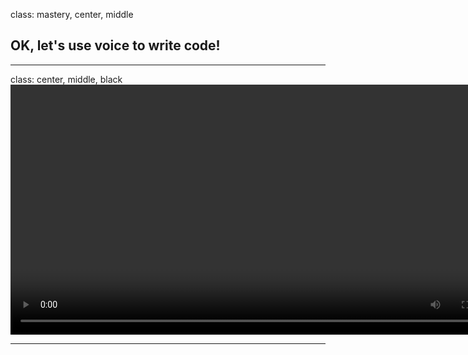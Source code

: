 class: mastery, center, middle
## OK, let's use voice to write code!

---
class: center, middle, black
<video id='mojolicious' class='video-js' controls preload='auto' width='800' data-setup='{}'>

  <source src="videos/emoji_search_demo.mp4" type="video/mp4">
</video>

---
